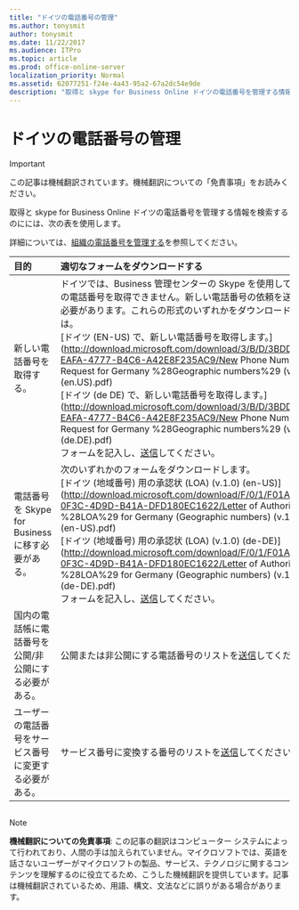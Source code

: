 ```yaml
---
title: "ドイツの電話番号の管理"
ms.author: tonysmit
author: tonysmit
ms.date: 11/22/2017
ms.audience: ITPro
ms.topic: article
ms.prod: office-online-server
localization_priority: Normal
ms.assetid: 62077251-f24e-4a43-95a2-67a2dc54e9de
description: "取得と skype for Business Online ドイツの電話番号を管理する情報を検索するのにには、次の表を使用します。"
---
```


# ドイツの電話番号の管理

> [!IMPORTANT]
> この記事は機械翻訳されています。機械翻訳についての「免責事項」をお読みください。 
  
取得と skype for Business Online ドイツの電話番号を管理する情報を検索するのにには、次の表を使用します。
  
詳細については、[組織の電話番号を管理する](manage-phone-numbers-for-your-organization.md)を参照してください。
  
|**目的**|**適切なフォームをダウンロードする**|
|:-----|:-----|
|新しい電話番号を取得する。  <br/> | ドイツでは、Business 管理センターの Skype を使用して、組織の電話番号を取得できません。新しい電話番号の依頼を送信する必要があります。これらの形式のいずれかをダウンロードするには。 <br/> [ドイツ (EN-US) で、新しい電話番号を取得します。](http://download.microsoft.com/download/3/B/D/3BDD4575-EAFA-4777-B4C6-A42E8F235AC9/New Phone Number Request for Germany %28Geographic numbers%29 (v.2) (en.US).pdf) <br/> [ドイツ (de DE) で、新しい電話番号を取得します。](http://download.microsoft.com/download/3/B/D/3BDD4575-EAFA-4777-B4C6-A42E8F235AC9/New Phone Number Request for Germany %28Geographic numbers%29 (v.3) (de.DE).pdf) <br/>  フォームを記入し、[送信](mailto:ptneu@microsoft.com)してください。  <br/> |
|電話番号を Skype for Business に移す必要がある。  <br/> | 次のいずれかのフォームをダウンロードします。 <br/> [ドイツ (地域番号) 用の承認状 (LOA) (v.1.0) (en-US)](http://download.microsoft.com/download/F/0/1/F01AE714-0F3C-4D9D-B41A-DFD180EC1622/Letter of Authorization %28LOA%29 for Germany (Geographic numbers) (v.1.0) (en-US).pdf) <br/> [ドイツ (地域番号) 用の承認状 (LOA) (v.1.0) (de-DE)](http://download.microsoft.com/download/F/0/1/F01AE714-0F3C-4D9D-B41A-DFD180EC1622/Letter of Authorization %28LOA%29 for Germany (Geographic numbers) (v.1.0) (de-DE).pdf) <br/>  フォームを記入し、[送信](mailto:ptneu@microsoft.com)してください。  <br/> |
|国内の電話帳に電話番号を公開/非公開にする必要がある。  <br/> |公開または非公開にする電話番号のリストを[送信](mailto:ptneu@microsoft.com)してください。  <br/> |
|ユーザーの電話番号をサービス番号に変更する必要がある。  <br/> |サービス番号に変換する番号のリストを[送信](mailto:ptneu@microsoft.com )してください。  <br/> |
   
## 
<a name="MT_Footer"> </a>

> [!NOTE]
> **機械翻訳についての免責事項**: この記事の翻訳はコンピューター システムによって行われており、人間の手は加えられていません。マイクロソフトでは、英語を話さないユーザーがマイクロソフトの製品、サービス、テクノロジに関するコンテンツを理解するのに役立てるため、こうした機械翻訳を提供しています。記事は機械翻訳されているため、用語、構文、文法などに誤りがある場合があります。 
  

